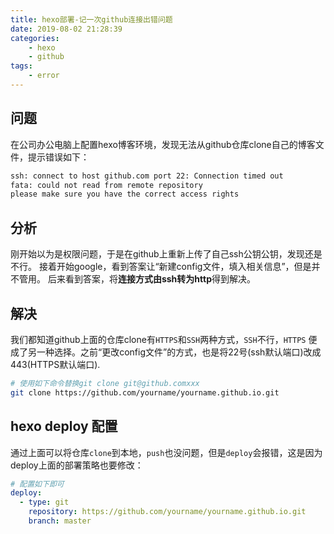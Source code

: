 ```yaml
---
title: hexo部署-记一次github连接出错问题
date: 2019-08-02 21:28:39
categories: 
    - hexo
    - github
tags:
    - error
---
```


## 问题

在公司办公电脑上配置hexo博客环境，发现无法从github仓库clone自己的博客文件，提示错误如下：  

```bash
ssh: connect to host github.com port 22: Connection timed out
fata: could not read from remote repository
please make sure you have the correct access rights
```

## 分析

刚开始以为是权限问题，于是在github上重新上传了自己ssh公钥公钥，发现还是不行。
接着开始google，看到答案让“新建config文件，填入相关信息”，但是并不管用。
后来看到答案，将**连接方式由ssh转为http**得到解决。

## 解决

我们都知道github上面的仓库clone有`HTTPS`和`SSH`两种方式，`SSH`不行，`HTTPS` 便成了另一种选择。之前“更改config文件”的方式，也是将22号(ssh默认端口)改成443(HTTPS默认端口).  

```bash
# 使用如下命令替换git clone git@github.comxxx
git clone https://github.com/yourname/yourname.github.io.git
```

## hexo deploy 配置

通过上面可以将仓库`clone`到本地，`push`也没问题，但是`deploy`会报错，这是因为deploy上面的部署策略也要修改：

```yml _config.yml
# 配置如下即可
deploy:
  - type: git
    repository: https://github.com/yourname/yourname.github.io.git
    branch: master
```
